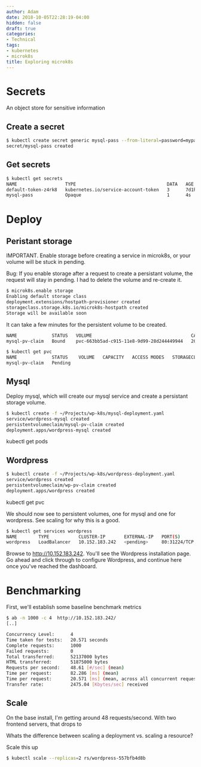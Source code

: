 ```yaml
---
author: Adam
date: 2018-10-05T22:28:19-04:00
hidden: false
draft: true
categories:
- Technical
tags:
- kubernetes
- microk8s
title: Exploring microk8s
---
```



# Secrets

An object store for sensitive information

## Create a secret

```bash
$ kubectl create secret generic mysql-pass --from-literal=password=mypassword
secret/mysql-pass created
```

## Get secrets

```bash
$ kubectl get secrets
NAME                  TYPE                                  DATA   AGE
default-token-z4rk8   kubernetes.io/service-account-token   3      7d1h
mysql-pass            Opaque                                1      4s
```

# Deploy

## Peristant storage

IMPORTANT. Enable storage before creating a service in microk8s, or your volume will be stuck in pending.

Bug: If you enable storage after a request to create a persistant volume, the request will stay in pending. I had to delete the volume and re-create it.

```bash
$ microk8s.enable storage
Enabling default storage class
deployment.extensions/hostpath-provisioner created
storageclass.storage.k8s.io/microk8s-hostpath created
Storage will be available soon
```

It can take a few minutes for the persistent volume to be created.
```bash
NAME             STATUS   VOLUME                                     CAPACITY   ACCESS MODES   STORAGECLASS        AGE
mysql-pv-claim   Bound    pvc-663bb5ad-c915-11e8-9d99-28d244449944   20Gi       RWO            microk8s-hostpath   3m9s

```

```bash
$ kubectl get pvc
NAME             STATUS    VOLUME   CAPACITY   ACCESS MODES   STORAGECLASS   AGE
mysql-pv-claim   Pending
```

## Mysql

Deploy mysql, which will create our mysql service and create a persistant storage volume.

```bash
$ kubectl create -f ~/Projects/wp-k8s/mysql-deployment.yaml
service/wordpress-mysql created
persistentvolumeclaim/mysql-pv-claim created
deployment.apps/wordpress-mysql created
```

kubectl get pods


## Wordpress

```bash
$ kubectl create -f ~/Projects/wp-k8s/wordpress-deployment.yaml
service/wordpress created
persistentvolumeclaim/wp-pv-claim created
deployment.apps/wordpress created
```

kubectl get pvc

We should now see to persistent volumes, one for mysql and one for wordpress. See scaling for why this is a good.

```bash
$ kubectl get services wordpress
NAME        TYPE           CLUSTER-IP       EXTERNAL-IP   PORT(S)        AGE
wordpress   LoadBalancer   10.152.183.242   <pending>     80:31224/TCP   5m26s
```

Browse to http://10.152.183.242. You'll see the Wordpress installation page. Go ahead and click through to configure Wordpress, and continue here once you've reached the dashboard.

# Benchmarking

First, we'll establish some baseline benchmark metrics

```bash
$ ab -n 1000 -c 4  http://10.152.183.242/
[..]

Concurrency Level:      4
Time taken for tests:   20.571 seconds
Complete requests:      1000
Failed requests:        0
Total transferred:      52137000 bytes
HTML transferred:       51875000 bytes
Requests per second:    48.61 [#/sec] (mean)
Time per request:       82.286 [ms] (mean)
Time per request:       20.571 [ms] (mean, across all concurrent requests)
Transfer rate:          2475.04 [Kbytes/sec] received
```

## Scale

On the base install, I'm getting around 48 requests/second.
With two frontend servers, that drops to

Whats the difference between scaling a deployment vs. scaling a resource?

Scale this up
```bash
$ kubectl scale --replicas=2 rs/wordpress-557bfb4d8b
```

